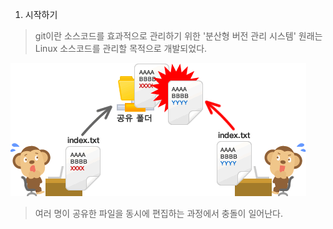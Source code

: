 1. 시작하기  
>git이란 소스코드를 효과적으로 관리하기 위한 '분산형 버전 관리 시스템'
원래는 Linux 소스코드를 관리할 목적으로 개발되었다.

![](./git/image/capture_intro1_1_2.png)
>여러 명이 공유한 파일을 동시에 편집하는 과정에서 충돌이 일어난다.
